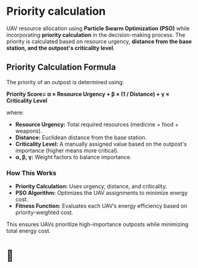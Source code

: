 # Priority calculation

UAV resource allocation using **Particle Swarm Optimization (PSO)** while incorporating **priority calculation** in the decision-making process. The priority is calculated based on resource urgency, **distance from the base station, and the outpost's criticality level**.

## Priority Calculation Formula
The priority of an outpost is determined using:

**Priority Score= α × Resource Urgency + β × (1 / Distance) + γ × Criticality Level**

where:

- **Resource Urgency:** Total required resources (medicine + food + weapons).
- **Distance:** Euclidean distance from the base station.
- **Criticality Level:** A manually assigned value based on the outpost's importance (higher means more critical).
- **α, β, γ:** Weight factors to balance importance.

### How This Works

- **Priority Calculation:** Uses urgency, distance, and criticality.
- **PSO Algorithm:** Optimizes the UAV assignments to minimize energy cost.
- **Fitness Function:** Evaluates each UAV’s energy efficiency based on priority-weighted cost.

This ensures UAVs prioritize high-importance outposts while minimizing total energy cost.

# 🚀